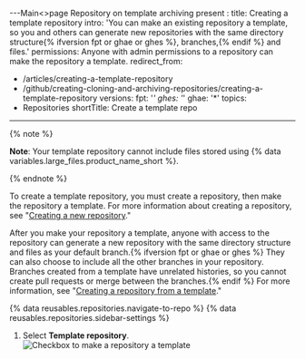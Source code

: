 ---Main<>page 
Repository on template archiving present :
title: Creating a template repository
intro: 'You can make an existing repository a template, so you and others can generate new repositories with the same directory structure{% ifversion fpt or ghae or ghes %}, branches,{% endif %} and files.'
permissions: Anyone with admin permissions to a repository can make the repository a template.
redirect_from:
  - /articles/creating-a-template-repository
  - /github/creating-cloning-and-archiving-repositories/creating-a-template-repository
versions:
  fpt: '*'
  ghes: '*'
  ghae: '*'
topics:
  - Repositories
shortTitle: Create a template repo
---
{% note %}

**Note**: Your template repository cannot include files stored using {% data variables.large_files.product_name_short %}.

{% endnote %}

To create a template repository, you must create a repository, then make the repository a template. For more information about creating a repository, see "[Creating a new repository](/articles/creating-a-new-repository)."

After you make your repository a template, anyone with access to the repository can generate a new repository with the same directory structure and files as your default branch.{% ifversion fpt or ghae or ghes %} They can also choose to include all the other branches in your repository. Branches created from a template have unrelated histories, so you cannot create pull requests or merge between the branches.{% endif %} For more information, see "[Creating a repository from a template](/articles/creating-a-repository-from-a-template)."

{% data reusables.repositories.navigate-to-repo %}
{% data reusables.repositories.sidebar-settings %}
1. Select **Template repository**.
  ![Checkbox to make a repository a template](/assets/images/help/repository/template-repository-checkbox.png)
